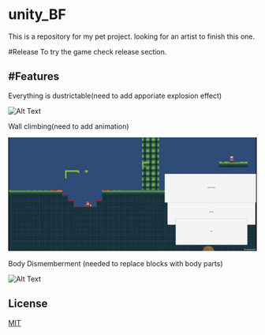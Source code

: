 # unity_BF
This is a repository for my pet project. looking for an artist to finish this one.

#Release
To try the game check release section.

#Features
---------------------------------------------------
Everything is dustrictable(need to add apporiate explosion effect)

![Alt Text](https://github.com/samiulextreem/unity_BF/blob/main/gif/Hnet-image.gif)

Wall climbing(need to add animation)

![Alt Text](https://github.com/samiulextreem/unity_BF/blob/main/gif/Hnet.com-image.gif)


Body Dismemberment (needed to replace blocks with body parts)


![Alt Text](https://github.com/samiulextreem/unity_BF/blob/main/gif/Hnet-image%20(1).gif)




## License
[MIT](https://choosealicense.com/licenses/mit/)
